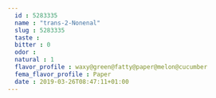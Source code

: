 ```yaml
---
  id : 5283335
  name : "trans-2-Nonenal"
  slug : 5283335
  taste : 
  bitter : 0
  odor : 
  natural : 1
  flavor_profile : waxy@green@fatty@paper@melon@cucumber
  fema_flavor_profile : Paper
  date : 2019-03-26T08:47:11+01:00
---
```



